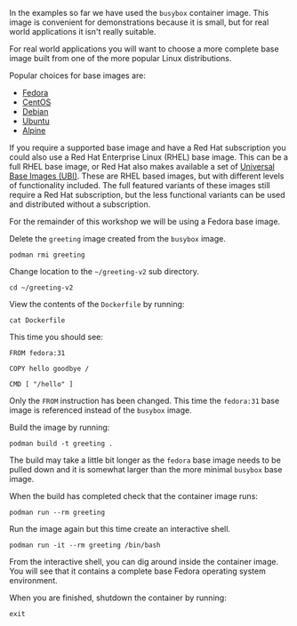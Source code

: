 In the examples so far we have used the `busybox` container image. This image is convenient for demonstrations because it is small, but for real world applications it isn't really suitable.

For real world applications you will want to choose a more complete base image built from one of the more popular Linux distributions.

Popular choices for base images are:

* [Fedora](https://hub.docker.com/_/fedora)
* [CentOS](https://hub.docker.com/_/centos)
* [Debian](https://hub.docker.com/_/debian)
* [Ubuntu](https://hub.docker.com/_/ubuntu)
* [Alpine](https://hub.docker.com/_/alpine)

If you require a supported base image and have a Red Hat subscription you could also use a Red Hat Enterprise Linux (RHEL) base image. This can be a full RHEL base image, or Red Hat also makes available a set of [Universal Base Images (UBI)](https://www.redhat.com/en/blog/introducing-red-hat-universal-base-image). These are RHEL based images, but with different levels of functionality included. The full featured variants of these images still require a Red Hat subscription, but the less functional variants can be used and distributed without a subscription.

For the remainder of this workshop we will be using a Fedora base image.

Delete the `greeting` image created from the `busybox` image.

```execute
podman rmi greeting
```

Change location to the `~/greeting-v2` sub directory.

```execute
cd ~/greeting-v2
```

View the contents of the `Dockerfile` by running:

```execute
cat Dockerfile
```

This time you should see:

```
FROM fedora:31

COPY hello goodbye /

CMD [ "/hello" ]
```

Only the `FROM` instruction has been changed. This time the `fedora:31` base image is referenced instead of the `busybox` image.

Build the image by running:

```execute
podman build -t greeting .
````

The build may take a little bit longer as the `fedora` base image needs to be pulled down and it is somewhat larger than the more minimal `busybox` base image.

When the build has completed check that the container image runs:

```execute
podman run --rm greeting
```

Run the image again but this time create an interactive shell.

```execute
podman run -it --rm greeting /bin/bash
```

From the interactive shell, you can dig around inside the container image. You will see that it contains a complete base Fedora operating system environment.

When you are finished, shutdown the container by running:

```execute
exit
```
